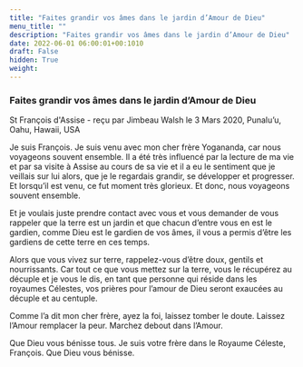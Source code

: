 ```yaml
---
title: "Faites grandir vos âmes dans le jardin d’Amour de Dieu"
menu_title: ""
description: "Faites grandir vos âmes dans le jardin d’Amour de Dieu"
date: 2022-06-01 06:00:01+00:1010
draft: False
hidden: True
weight:
---
```

### Faites grandir vos âmes dans le jardin d’Amour de Dieu

St François d'Assise - reçu par Jimbeau Walsh le 3 Mars 2020, Punalu’u, Oahu, Hawaii, USA

Je suis François. Je suis venu avec mon cher frère Yogananda, car nous voyageons souvent ensemble. Il a été très influencé par la lecture de ma vie et par sa visite à Assise au cours de sa vie et il a eu le sentiment que je veillais sur lui alors, que je le regardais grandir, se développer et progresser. Et lorsqu’il est venu, ce fut moment très glorieux. Et donc, nous voyageons souvent ensemble.

Et je voulais juste prendre contact avec vous et vous demander de vous rappeler que la terre est un jardin et que chacun d’entre vous en est le gardien, comme Dieu est le gardien de vos âmes, il vous a permis d’être les gardiens de cette terre en ces temps.

Alors que vous vivez sur terre, rappelez-vous d’être doux, gentils et nourrissants. Car tout ce que vous mettez sur la terre, vous le récupérez au décuple et je vous le dis, en tant que personne qui réside dans les royaumes Célestes, vos prières pour l’amour de Dieu seront exaucées au décuple et au centuple.

Comme l’a dit mon cher frère, ayez la foi, laissez tomber le doute. Laissez l’Amour remplacer la peur. Marchez debout dans l’Amour.

Que Dieu vous bénisse tous. Je suis votre frère dans le Royaume Céleste, François. Que Dieu vous bénisse.
